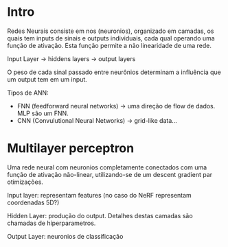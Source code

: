 # Intro

Redes Neurais consiste em nos (neuronios), organizado em camadas, os quais tem inputs de sinais e outputs individuais, cada qual operando uma função de ativação. Esta função permite a não linearidade de uma rede.

Input Layer -> hiddens layers -> output layers

O peso de cada sinal passado entre neurônios determinam a influência que um output tem em um input.

Tipos de ANN:
- FNN (feedforward neural networks) -> uma direção de flow de dados. MLP são um FNN.
- CNN (Convulutional Neural Networks) -> grid-like data...

# Multilayer perceptron
Uma rede neural com neuronios completamente conectados com uma função de ativação não-linear, utilizando-se de um descent gradient par otimizações.

Input layer: representam features (no caso do NeRF representam coordenadas 5D?)

Hidden Layer: produção do output. Detalhes destas camadas são chamadas de hiperparametros.

Output Layer: neuronios de classificação
